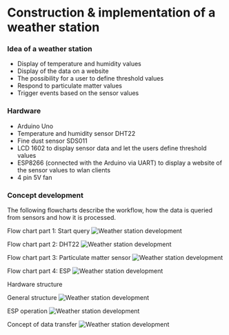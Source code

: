# Construction & implementation of a weather station

### Idea of a weather station

- Display of temperature and humidity values
- Display of the data on a website
- The possibility for a user to define threshold values
- Respond to particulate matter values
- Trigger events based on the sensor values

### Hardware
- Arduino Uno
- Temperature and humidity sensor DHT22
- Fine dust sensor SDS011
- LCD 1602 to display sensor data and let the users define threshold values
- ESP8266 (connected with the Arduino via UART) to display a website of the sensor values to wlan clients
- 4 pin 5V fan

### Concept development

The following flowcharts describe the workflow, how the data is queried from sensors and how it is processed.

Flow chart part 1: Start query
![Weather station development](./Presentation/images/Ablaufdiagramm2Start.jpg "Start query workflow")

Flow chart part 2: DHT22
![Weather station development](./Presentation/images/AD_TempFeucht.PNG "Workflow of DHT22")

Flow chart part 3: Particulate matter sensor
![Weather station development](./Presentation/images/AD_Feinstaub.PNG "Workflow of Particulate matter sensor")

Flow chart part 4: ESP
![Weather station development](./Presentation/images/AD_ESP_Ausgabe.PNG "Workflow of ESP")

Hardware structure

General structure
![Weather station development](./Presentation/images/TempLueftFeinstaub.PNG "Hardware structure")

ESP operation
![Weather station development](./Presentation/images/ESP_Betrieb.PNG "ESP operation")

Concept of data transfer
![Weather station development](./Presentation/images/ESP_Betrieb.PNG "Concept of data transfer")
